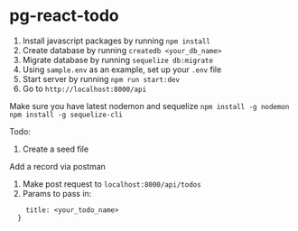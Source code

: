 # pg-react-todo

1. Install javascript packages by running `npm install`
2. Create database by running `createdb <your_db_name>`
3. Migrate database by running `sequelize db:migrate`
4. Using `sample.env` as an example, set up your `.env` file
5. Start server by running `npm run start:dev`
6. Go to `http://localhost:8000/api`

Make sure you have latest nodemon and sequelize
`npm install -g nodemon`
`npm install -g sequelize-cli`

Todo:
1. Create a seed file

Add a record via postman
1. Make post request to `localhost:8000/api/todos`
2. Params to pass in:
```  {
    title: <your_todo_name>
  }
